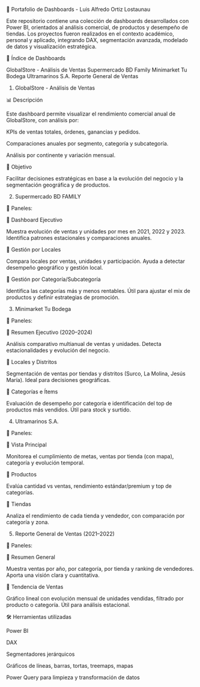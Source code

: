 🧠 Portafolio de Dashboards - Luis Alfredo Ortiz Lostaunau

Este repositorio contiene una colección de dashboards desarrollados con Power BI, orientados al análisis comercial, de productos y desempeño de tiendas. Los proyectos fueron realizados en el contexto académico, personal y aplicado, integrando DAX, segmentación avanzada, modelado de datos y visualización estratégica.

📌 Índice de Dashboards

GlobalStore - Análisis de Ventas
Supermercado BD Family
Minimarket Tu Bodega
Ultramarinos S.A.
Reporte General de Ventas

1. GlobalStore - Análisis de Ventas

📊 Descripción

Este dashboard permite visualizar el rendimiento comercial anual de GlobalStore, con análisis por:

KPIs de ventas totales, órdenes, ganancias y pedidos.

Comparaciones anuales por segmento, categoría y subcategoría.

Análisis por continente y variación mensual.

🎯 Objetivo

Facilitar decisiones estratégicas en base a la evolución del negocio y la segmentación geográfica y de productos.

2. Supermercado BD FAMILY

📌 Paneles:

🔹 Dashboard Ejecutivo

Muestra evolución de ventas y unidades por mes en 2021, 2022 y 2023. Identifica patrones estacionales y comparaciones anuales.

🔹 Gestión por Locales

Compara locales por ventas, unidades y participación. Ayuda a detectar desempeño geográfico y gestión local.

🔹 Gestión por Categoría/Subcategoría

Identifica las categorías más y menos rentables. Útil para ajustar el mix de productos y definir estrategias de promoción.

3. Minimarket Tu Bodega

📌 Paneles:

🔹 Resumen Ejecutivo (2020–2024)

Análisis comparativo multianual de ventas y unidades. Detecta estacionalidades y evolución del negocio.

🔹 Locales y Distritos

Segmentación de ventas por tiendas y distritos (Surco, La Molina, Jesús María). Ideal para decisiones geográficas.

🔹 Categorías e Ítems

Evaluación de desempeño por categoría e identificación del top de productos más vendidos. Útil para stock y surtido.

4. Ultramarinos S.A.

📌 Paneles:

🔹 Vista Principal

Monitorea el cumplimiento de metas, ventas por tienda (con mapa), categoría y evolución temporal.

🔹 Productos

Evalúa cantidad vs ventas, rendimiento estándar/premium y top de categorías.

🔹 Tiendas

Analiza el rendimiento de cada tienda y vendedor, con comparación por categoría y zona.

5. Reporte General de Ventas (2021–2022)

📌 Paneles:

🔹 Resumen General

Muestra ventas por año, por categoría, por tienda y ranking de vendedores. Aporta una visión clara y cuantitativa.

🔹 Tendencia de Ventas

Gráfico lineal con evolución mensual de unidades vendidas, filtrado por producto o categoría. Útil para análisis estacional.

🛠️ Herramientas utilizadas

Power BI

DAX

Segmentadores jerárquicos

Gráficos de líneas, barras, tortas, treemaps, mapas

Power Query para limpieza y transformación de datos

